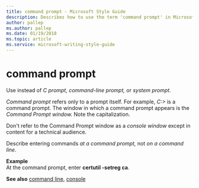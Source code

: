 ```yaml
---
title: command prompt - Microsoft Style Guide
description: Describes how to use the term 'command prompt' in Microsoft content and provides an example of using 'command prompt' in content.
author: pallep
ms.author: pallep
ms.date: 01/19/2018
ms.topic: article
ms.service: microsoft-writing-style-guide
---
```


# command prompt

Use instead of *C prompt, command-line prompt,* or *system prompt.*

*Command prompt* refers only to a prompt itself. For example, *C:>* is a command prompt. The window in which a command prompt appears is the *Command Prompt window.* Note the capitalization.

Don't refer to the Command Prompt window as a *console window* except in content for a technical audience.

Describe entering commands *at a command prompt,* not *on a command line*.

**Example**  
At the command prompt, enter **certutil -setreg ca**.

**See also**  [command line](~/a-z-word-list-term-collections/c/command-line.md), [console](~/a-z-word-list-term-collections/c/console.md)
